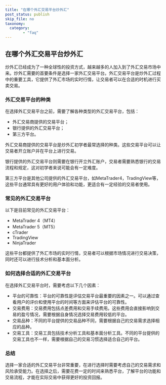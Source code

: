 ```yaml
---
title: "在哪个外汇交易平台炒外汇"
post_status: publish
skip_file: no
taxonomy:
  category:
        - "faq"
---
```


## 在哪个外汇交易平台炒外汇

炒外汇已经成为了一种全球性的投资方式，越来越多的人加入到了外汇交易市场中来。炒外汇需要的首要条件是选择一家外汇交易平台。外汇交易平台是炒外汇过程中的重要工具，它提供了外汇市场的实时行情，让交易者可以在合适的时机进行买卖交易。

### 外汇交易平台的种类

在选择外汇交易平台之前，需要了解各种类型的外汇交易平台，包括：

- 外汇交易商提供的交易平台；
- 银行提供的外汇交易平台；
- 第三方平台。

外汇交易商提供的交易平台是炒外汇初学者最常选择的种类。这些交易平台可以让交易者开立账户并在平台上进行交易。

银行提供的外汇交易平台则需要在银行开立外汇账户，交易者需要熟悉银行的交易流程和规定，这对初学者来说可能会有一定难度。

第三方平台是其他公司提供的外汇交易平台，如MetaTrader4，TradingView等，这些平台通常具有更好的用户体验和功能，更适合有一定经验的交易者使用。

### 常见的外汇交易平台

以下是目前常见的外汇交易平台：

- MetaTrader 4（MT4）
- MetaTrader 5（MT5）
- cTrader
- TradingView
- NinjaTrader

这些平台都提供了外汇市场的实时行情，交易者可以根据市场情况进行交易决策，同时还可以进行技术分析和基本面分析。

### 如何选择合适的外汇交易平台

在选择外汇交易平台时，需要考虑以下几个因素：

- 平台的可靠性：平台的可靠性是评估交易平台最重要的因素之一。可以通过查看用户的评价和使用平台的时间等方面来评估平台的可靠性。
- 交易费用：交易费用包括点差费用和交易手续费用。这些费用会直接影响到交易的盈亏情况，需要根据自身情况选择交易费用较低的平台。
- 交易品种：不同的平台提供的交易品种不同，需要根据自己的交易需求选择相应的品种。
- 交易工具：交易工具包括技术分析工具和基本面分析工具。不同的平台提供的交易工具也不一样，需要根据自己的交易习惯选择适合自己的平台。

### 总结

选择一家合适的外汇交易平台非常重要，在进行选择时需要考虑自己的交易需求和风险承受能力。在选择之后，需要花费一定的时间来熟悉平台，了解平台的功能和交易流程，才能在实际交易中获得更好的投资回报。
